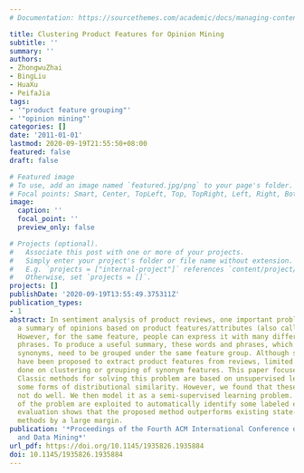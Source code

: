 ```yaml
---
# Documentation: https://sourcethemes.com/academic/docs/managing-content/

title: Clustering Product Features for Opinion Mining
subtitle: ''
summary: ''
authors:
- ZhongwuZhai
- BingLiu
- HuaXu
- PeifaJia
tags:
- '"product feature grouping"'
- '"opinion mining"'
categories: []
date: '2011-01-01'
lastmod: 2020-09-19T21:55:50+08:00
featured: false
draft: false

# Featured image
# To use, add an image named `featured.jpg/png` to your page's folder.
# Focal points: Smart, Center, TopLeft, Top, TopRight, Left, Right, BottomLeft, Bottom, BottomRight.
image:
  caption: ''
  focal_point: ''
  preview_only: false

# Projects (optional).
#   Associate this post with one or more of your projects.
#   Simply enter your project's folder or file name without extension.
#   E.g. `projects = ["internal-project"]` references `content/project/deep-learning/index.md`.
#   Otherwise, set `projects = []`.
projects: []
publishDate: '2020-09-19T13:55:49.375311Z'
publication_types:
- 1
abstract: In sentiment analysis of product reviews, one important problem is to produce
  a summary of opinions based on product features/attributes (also called aspects).
  However, for the same feature, people can express it with many different words or
  phrases. To produce a useful summary, these words and phrases, which are domain
  synonyms, need to be grouped under the same feature group. Although several methods
  have been proposed to extract product features from reviews, limited work has been
  done on clustering or grouping of synonym features. This paper focuses on this task.
  Classic methods for solving this problem are based on unsupervised learning using
  some forms of distributional similarity. However, we found that these methods do
  not do well. We then model it as a semi-supervised learning problem. Lexical characteristics
  of the problem are exploited to automatically identify some labeled examples. Empirical
  evaluation shows that the proposed method outperforms existing state-of-the-art
  methods by a large margin.
publication: '*Proceedings of the Fourth ACM International Conference on Web Search
  and Data Mining*'
url_pdf: https://doi.org/10.1145/1935826.1935884
doi: 10.1145/1935826.1935884
---
```

